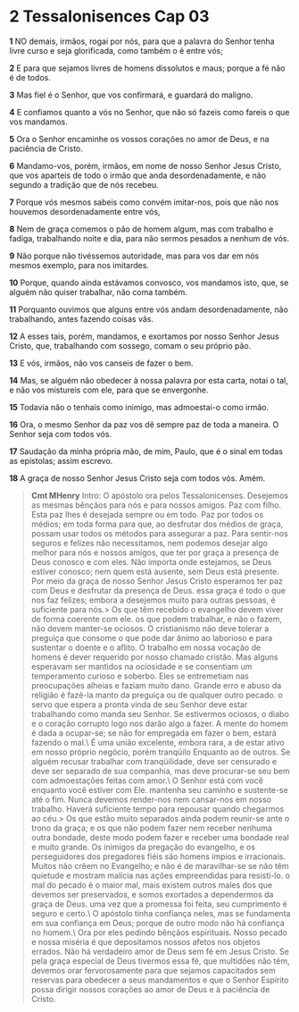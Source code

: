 # 2 Tessalonisences Cap 03

**1** 	NO demais, irmãos, rogai por nós, para que a palavra do Senhor tenha livre curso e seja glorificada, como também o é entre vós;

**2** 	E para que sejamos livres de homens dissolutos e maus; porque a fé não é de todos.

**3** 	Mas fiel é o Senhor, que vos confirmará, e guardará do maligno.

**4** 	E confiamos quanto a vós no Senhor, que não só fazeis como fareis o que vos mandamos.

**5** 	Ora o Senhor encaminhe os vossos corações no amor de Deus, e na paciência de Cristo.

**6** 	Mandamo-vos, porém, irmãos, em nome de nosso Senhor Jesus Cristo, que vos aparteis de todo o irmão que anda desordenadamente, e não segundo a tradição que de nós recebeu.

**7** 	Porque vós mesmos sabeis como convém imitar-nos, pois que não nos houvemos desordenadamente entre vós,

**8** 	Nem de graça comemos o pão de homem algum, mas com trabalho e fadiga, trabalhando noite e dia, para não sermos pesados a nenhum de vós.

**9** 	Não porque não tivéssemos autoridade, mas para vos dar em nós mesmos exemplo, para nos imitardes.

**10** 	Porque, quando ainda estávamos convosco, vos mandamos isto, que, se alguém não quiser trabalhar, não coma também.

**11** 	Porquanto ouvimos que alguns entre vós andam desordenadamente, não trabalhando, antes fazendo coisas vãs.

**12** 	A esses tais, porém, mandamos, e exortamos por nosso Senhor Jesus Cristo, que, trabalhando com sossego, comam o seu próprio pão.

**13** 	E vós, irmãos, não vos canseis de fazer o bem.

**14** 	Mas, se alguém não obedecer à nossa palavra por esta carta, notai o tal, e não vos mistureis com ele, para que se envergonhe.

**15** 	Todavia não o tenhais como inimigo, mas admoestai-o como irmão.

**16** 	Ora, o mesmo Senhor da paz vos dê sempre paz de toda a maneira. O Senhor seja com todos vós.

**17** 	Saudação da minha própria mão, de mim, Paulo, que é o sinal em todas as epístolas; assim escrevo.

**18** 	A graça de nosso Senhor Jesus Cristo seja com todos vós. Amém.


> **Cmt MHenry** Intro: O apóstolo ora pelos Tessalonicenses. Desejemos as mesmas bênçãos para nós e para nossos amigos. Paz com filho. Esta paz lhes é desejada sempre ou em todo. Paz por todos os médios; em toda forma para que, ao desfrutar dos médios de graça, possam usar todos os métodos para assegurar a paz. Para sentir-nos seguros e felizes não necessitamos, nem podemos desejar algo melhor para nós e nossos amigos, que ter por graça a presença de Deus conosco e com eles. Não importa onde estejamos, se Deus estiver conosco; nem quem está ausente, sem Deus está presente. Por meio da graça de nosso Senhor Jesus Cristo esperamos ter paz com Deus e desfrutar da presença de Deus. essa graça é todo o que nos faz felizes; embora a desejemos muito para outras pessoas, é suficiente para nós.> Os que têm recebido o evangelho devem viver de forma coerente com ele. os que podem trabalhar, e não o fazem, não devem manter-se ociosos. O cristianismo não deve tolerar a preguiça que consome o que pode dar ânimo ao laborioso e para sustentar o doente e o aflito. O trabalho em nossa vocação de homens é dever requerido por nosso chamado cristão. Mas alguns esperavam ser mantidos na ociosidade e se consentiam um temperamento curioso e soberbo. Eles se entremetiam nas preocupações alheias e faziam muito dano. Grande erro e abuso da religião é fazê-la manto da preguiça ou de qualquer outro pecado. o servo que espera a pronta vinda de seu Senhor deve estar trabalhando como manda seu Senhor. Se estivermos ociosos, o diabo e o coração corrupto logo nos darão algo a fazer. A mente do homem é dada a ocupar-se; se não for empregada em fazer o bem, estará fazendo o mal.\ É uma união excelente, embora rara, a de estar ativo em nosso próprio negócio, porém tranqüilo Enquanto ao de outros. Se alguém recusar trabalhar com tranqüilidade, deve ser censurado e deve ser separado de sua companhia, mas deve procurar-se seu bem com admoestações feitas com amor.\ O Senhor está com você enquanto você estiver com Ele. mantenha seu caminho e sustente-se até o fim. Nunca devemos render-nos nem cansar-nos em nosso trabalho. Haverá suficiente tempo para repousar quando chegarmos ao céu.> Os que estão muito separados ainda podem reunir-se ante o trono da graça; e os que não podem fazer nem receber nenhuma outra bondade, deste modo podem fazer e receber uma bondade real e muito grande. Os inimigos da pregação do evangelho, e os perseguidores dos pregadores fiéis são homens ímpios e irracionais. Muitos não crêem no Evangelho; e não é de maravilhar-se se não têm quietude e mostram malícia nas ações empreendidas para resisti-lo. o mal do pecado é o maior mal, mais existem outros males dos que devemos ser preservados, e somos exortados a dependermos da graça de Deus. uma vez que a promessa foi feita, seu cumprimento é seguro e certo.\ O apóstolo tinha confiança neles, mas se fundamenta em sua confiança em Deus; porque de outro modo não há confiança no homem.\ Ora por eles pedindo bênçãos espirituais. Nosso pecado e nossa miséria é que depositamos nossos afetos nos objetos errados. Não há verdadeiro amor de Deus sem fé em Jesus Cristo. Se pela graça especial de Deus tivermos essa fé, que multidões não têm, devemos orar fervorosamente para que sejamos capacitados sem reservas para obedecer a seus mandamentos e que o Senhor Espírito possa dirigir nossos corações ao amor de Deus e à paciência de Cristo.